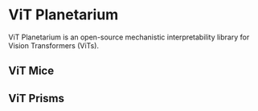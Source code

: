 # ViT Planetarium
ViT Planetarium is an open-source mechanistic interpretability library for Vision Transformers (ViTs).


## ViT Mice


## ViT Prisms
